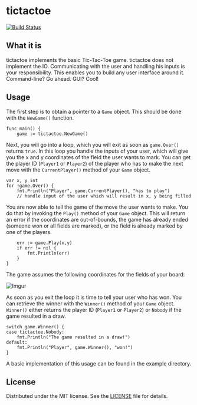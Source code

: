 # tictactoe
[![Build Status](https://travis-ci.org/crossi36/tictactoe.svg)](https://travis-ci.org/crossi36/tictactoe)

## What it is
tictactoe implements the basic Tic-Tac-Toe game. tictactoe does not implement the IO. Communicating with the user and
handling his inputs is your responsibility. This enables you to build any user interface around it. Command-line?
Go ahead. GUI? Cool!

## Usage
The first step is to obtain a pointer to a `Game` object. This should be done with the `NewGame()` function.
```
func main() {
	game := tictactoe.NewGame()
```

Next, you will go into a loop, which you will exit as soon as `game.Over()` returns `true`. In this loop you handle the
inputs of your user, which will give you the x and y coordinates of the field the user wants to mark. You can get the
player ID (`Player1` or `Player2`) of the player who has to make the next move with the `CurrentPlayer()` method of your `Game`
object.
```
var x, y int
for !game.Over() {
	fmt.Println("Player", game.CurrentPlayer(), "has to play")
	// handle input of the user which will result in x, y being filled
```

You are now able to tell the game of the move the user wants to make. You do that by invoking the `Play()` method of your
`Game` object. This will return an error if the coordinates are out-of-bounds, the game has already ended (someone won or
all fields are marked), or the field is already marked by one of the players.
```
	err := game.Play(x,y)
	if err != nil {
		fmt.Println(err)
	}
}
```

The game assumes the following coordinates for the fields of your board:

![Imgur](http://i.imgur.com/gszGTMo.png)

As soon as you exit the loop it is time to tell your user who has won. You can retrieve the winner with the `Winner()`
method of your `Game` object. `Winner()` either returns the player ID (`Player1` or `Player2`) or `Nobody` if the game resulted in a draw.
```
switch game.Winner() {
case tictactoe.Nobody:
	fmt.Println("The game resulted in a draw!")
default:
	fmt.Println("Player", game.Winner(), "won!")
}
```

A basic implementation of this usage can be found in the example directory.

## License

Distributed under the MIT license. See the [LICENSE](https://github.com/crossi36/tictactoe/blob/master/LICENSE.md) file for details.

